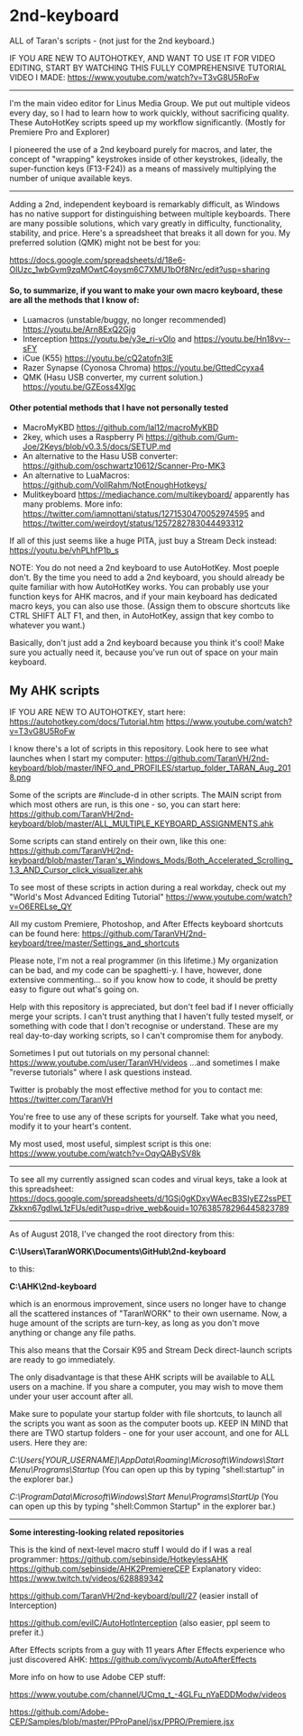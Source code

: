 # 2nd-keyboard
ALL of Taran's scripts - (not just for the 2nd keyboard.)

IF YOU ARE NEW TO AUTOHOTKEY, AND WANT TO USE IT FOR VIDEO EDITING, START BY WATCHING THIS FULLY COMPREHENSIVE TUTORIAL VIDEO I MADE:
https://www.youtube.com/watch?v=T3vG8U5RoFw

------------

I'm the main video editor for Linus Media Group. We put out multiple videos every day, so I had to learn how to work quickly, without sacrificing quality.
These AutoHotKey scripts speed up my workflow significantly. (Mostly for Premiere Pro and Explorer)

I pioneered the use of a 2nd keyboard purely for macros, and later, the concept of "wrapping" keystrokes inside of other keystrokes, (ideally, the super-function keys (F13-F24)) as a means of massively multiplying the number of unique available keys.

------------

Adding a 2nd, independent keyboard is remarkably difficult, as Windows has no native support for distinguishing between multiple keyboards. There are many possible solutions, which vary greatly in difficulty, functionality, stability, and price. Here's a spreadsheet that breaks it all down for you. My preferred solution (QMK) might not be best for you:

https://docs.google.com/spreadsheets/d/18e6-OlUzc_1wbGvm9zqMOwtC4oysm6C7XMU1bOf8Nrc/edit?usp=sharing


#### So, to summarize, if you want to make your own macro keyboard, these are all the methods that I know of:
- Luamacros (unstable/buggy, no longer recommended) https://youtu.be/Arn8ExQ2Gjg
- Interception https://youtu.be/y3e_ri-vOIo and https://youtu.be/Hn18vv--sFY
- iCue (K55) https://youtu.be/cQ2atofn3lE
- Razer Synapse (Cyonosa Chroma) https://youtu.be/GttedCcyxa4
- QMK (Hasu USB converter, my current solution.) https://youtu.be/GZEoss4XIgc


#### Other potential methods that I have not personally tested
- MacroMyKBD https://github.com/lal12/macroMyKBD
- 2key, which uses a Raspberry Pi https://github.com/Gum-Joe/2Keys/blob/v0.3.5/docs/SETUP.md
- An alternative to the Hasu USB converter: https://github.com/oschwartz10612/Scanner-Pro-MK3
- An alternative to LuaMacros:
https://github.com/VollRahm/NotEnoughHotkeys/
- Mulitkeyboard https://mediachance.com/multikeyboard/ apparently has many problems. More info: https://twitter.com/iamnottani/status/1271530470052974595 and https://twitter.com/weirdoyt/status/1257282783044493312



If all of this just seems like a huge PITA, just buy a Stream Deck instead: https://youtu.be/vhPLhfP1b_s

NOTE: You do not need a 2nd keyboard to use AutoHotKey. Most poeple don't. By the time you need to add a 2nd keyboard, you should already be quite familiar with how AutoHotKey works. You can probably use your function keys for AHK macros, and if your main keyboard has dedicated macro keys, you can also use those. (Assign them to obscure shortcuts like CTRL SHIFT ALT F1, and then, in AutoHotKey, assign that key combo to whatever you want.)

Basically, don't just add a 2nd keyboard because you think it's cool! Make sure you actually need it, because you've run out of space on your main keyboard.

## My AHK scripts

IF YOU ARE NEW TO AUTOHOTKEY, start here:
https://autohotkey.com/docs/Tutorial.htm
https://www.youtube.com/watch?v=T3vG8U5RoFw

I know there's a lot of scripts in this repository. Look here to see what launches when I start my computer:
https://github.com/TaranVH/2nd-keyboard/blob/master/INFO_and_PROFILES/startup_folder_TARAN_Aug_2018.png

Some of the scripts are #include-d in other scripts. The MAIN script from which most others are run, is this one - so, you can start here: https://github.com/TaranVH/2nd-keyboard/blob/master/ALL_MULTIPLE_KEYBOARD_ASSIGNMENTS.ahk

Some scripts can stand entirely on their own, like this one: https://github.com/TaranVH/2nd-keyboard/blob/master/Taran's_Windows_Mods/Both_Accelerated_Scrolling_1.3_AND_Cursor_click_visualizer.ahk

To see most of these scripts in action during a real workday, check out my "World's Most Advanced Editing Tutorial" https://www.youtube.com/watch?v=O6ERELse_QY

All my custom Premiere, Photoshop, and After Effects keyboard shortcuts can be found here: https://github.com/TaranVH/2nd-keyboard/tree/master/Settings_and_shortcuts

Please note, I'm not a real programmer (in this lifetime.) My organization can be bad, and my code can be spaghetti-y. I have, however, done extensive commenting... so if you know how to code, it should be pretty easy to figure out what's going on.

Help with this repository is appreciated, but don't feel bad if I never officially merge your scripts. I can't trust anything that I haven't fully tested myself, or something with code that I don't recognise or understand. These are my real day-to-day working scripts, so I can't compromise them for anybody. 

Sometimes I put out tutorials on my personal channel: https://www.youtube.com/user/TaranVH/videos ...and sometimes I make "reverse tutorials" where I ask questions instead.

Twitter is probably the most effective method for you to contact me: https://twitter.com/TaranVH

You're free to use any of these scripts for yourself. Take what you need, modify it to your heart's content.

My most used, most useful, simplest script is this one: https://www.youtube.com/watch?v=OqyQABySV8k

-----

To see all my currently assigned scan codes and virual keys, take a look at this spreadsheet: https://docs.google.com/spreadsheets/d/1GSj0gKDxyWAecB3SIyEZ2ssPETZkkxn67gdIwL1zFUs/edit?usp=drive_web&ouid=107638578296445823789

-----

As of August 2018, I've changed the root directory from this:

**C:\Users\TaranWORK\Documents\GitHub\2nd-keyboard**

to this:

**C:\AHK\2nd-keyboard**

which is an enormous improvement, since users no longer have to change all the scattered instances of "TaranWORK" to their own username. Now, a huge amount of the scripts are turn-key, as long as you don't move anything or change any file paths.

This also means that the Corsair K95 and Stream Deck direct-launch scripts are ready to go immediately.

The only disadvantage is that these AHK scripts will be available to ALL users on a machine. If you share a computer, you may wish to move them under your user account after all.

Make sure to populate your startup folder with file shortcuts, to launch all the scripts you want as soon as the computer boots up. KEEP IN MIND that there are TWO startup folders - one for your user account, and one for ALL users. Here they are:

*C:\Users\[YOUR_USERNAME]\AppData\Roaming\Microsoft\Windows\Start Menu\Programs\Startup*
(You can open up this by typing "shell:startup" in the explorer bar.) 

*C:\ProgramData\Microsoft\Windows\Start Menu\Programs\StartUp*
(You can open up this by typing "shell:Common Startup" in the explorer bar.)

---

**Some interesting-looking related repositories**

This is the kind of next-level macro stuff I would do if I was a real programmer:
https://github.com/sebinside/HotkeylessAHK
https://github.com/sebinside/AHK2PremiereCEP
Explanatory video: https://www.twitch.tv/videos/628889342

https://github.com/TaranVH/2nd-keyboard/pull/27 (easier install of Interception)

https://github.com/evilC/AutoHotInterception (also easier, ppl seem to prefer it.)



After Effects scripts from a guy with 11 years After Effects experience who just discovered AHK:
https://github.com/ivycomb/AutoAfterEffects


More info on how to use Adobe CEP stuff:

https://www.youtube.com/channel/UCmq_t_-4GLFu_nYaEDDModw/videos

https://github.com/Adobe-CEP/Samples/blob/master/PProPanel/jsx/PPRO/Premiere.jsx


